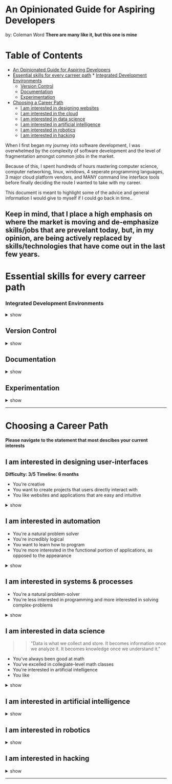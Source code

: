 # An Opinionated Guide for Aspiring Developers
by: Coleman Word
**There are many like it, but this one is mine**

Table of Contents
=================

   * [An Opinionated Guide for Aspiring Developers](#an-opinionated-guide-for-aspiring-developers)
   * [Essential skills for every carreer path](#essential-skills-for-every-carreer-path)
         * [Integrated Development Environments](#integrated-development-environments)
      * [Version Control](#version-control)
      * [Documentation](#documentation)
      * [Experimentation](#experimentation)
   * [Choosing a Career Path](#choosing-a-career-path)
      * [I am interested in designing websites](#i-am-interested-in-designing-websites)
      * [I am interested in the cloud](#i-am-interested-in-the-cloud)
      * [I am interested in data science](#i-am-interested-in-data-science)
      * [I am interested in artificial intelligence](#i-am-interested-in-artificial-intelligence)
      * [I am interested in robotics](#i-am-interested-in-robotics)
      * [I am interested in hacking](#i-am-interested-in-hacking)

When I first began my journey into software development, I was overwhelmed
by the complexity of software development and the level of fragmentation 
amongst common jobs in the market. 

Because of this, I spent hundreds of hours mastering computer science, computer
networking, linux, windows, 4 seperate programming languages, 3 major cloud 
platform vendors, and MANY command line interface tools before finally deciding
the route I wanted to take with my career. 

This document is meant to highlight some of the advice and general information
 I would give to myself if I could go back in time..

 Keep in mind, that I place a high emphasis on where the market is moving and de-emphasize
 skills/jobs that are prevelant today, but, in my opinion, are being actively 
 replaced by skills/technologies that have come out in the last few years.
---
# Essential skills for every carreer path
### Integrated Development Environments
<details><summary>show</summary>
<p>


</p>
</details>

## Version Control
<details><summary>show</summary>
<p>


</p>
</details>

## Documentation
<details><summary>show</summary>
<p>


</p>
</details>

## Experimentation
<details><summary>show</summary>
<p>


</p>
</details>

---

# Choosing a Career Path

**Please navigate to the statement that most descibes your current interests**


## I am interested in designing user-interfaces
**Difficulty: 3/5**
**Timeline: 6 months**

* You're creative
* You want to create projects that users directly interact with
* You like websites and applications that are easy and intuitive

<details><summary>show</summary>
<p>

**Overview**

The positions you'd be interested involve designing and programming what we call the
"frontend" of applications. The front-end is what users see, and directly interact 
with. 
The frontend of an application, whether is a website, desktop app, or mobile app,
communicates with the "backend" which executes the "business logic" of the application.

The front-end should be designed to be visually appealing, and intuitive for it's users.

In my opinion, the goal of a frontend developer should be to create a user interface that
can be used without any training. The design makes the business logic of the application
self-explanatory. 

For example: Instagram doesn't require users to read through documentation to begin using
it. It is popular because anyone can download the application and immediately start using
it.

**Job Titles**
 * UI Designer
 * UX designer
 * Front-end Developer
 * Front-end Designer

**Average Salary: $85,000**

**Programming Languages**
* HTML 
* CSS
* Javascript

**Tips**

There are many "flavors" of javascript. I'd highly recommend learning the framework "React" after
learning the basics of javascript, HTML, and CSS since it is the most popular, it's in high demand, and you can use it to program the front-end of websites AND mobile apps.

**Resources**

[HTML & CSS Course](https://www.udemy.com/html-tutorial/)
[Playground](https://stackblitz.com/)
[React Javascript](https://reactjs.org/)

</p>
</details>

## I am interested in automation
* You're a natural problem solver
* You're incredibly logical
* You want to learn how to program
* You're more interested in the functional portion of applications, as opposed to the appearance

<details><summary>show</summary>
<p>



</p>
</details>



## I am interested in systems & processes

* You're a natural problem-solver
* You're less interested in programming and more interested in solving complex-problems

<details><summary>show</summary>
<p>


</p>
</details>

## I am interested in data science
>> "Data is what we collect and store. It becomes information once we analyze it. It becomes 
knowledge once we understand it."

* You've always been good at math
* You've excelled in collegiate-level math classes
* You're interested in artificial intelligence
* You like 
<details><summary>show</summary>
<p>


</p>
</details>



</p>
</details>

## I am interested in artificial intelligence
<details><summary>show</summary>
<p>


</p>
</details>


## I am interested in robotics
<details><summary>show</summary>
<p>


</p>
</details>

## I am interested in hacking
<details><summary>show</summary>
<p>


</p>
</details>


---